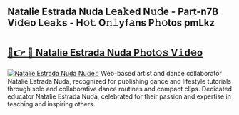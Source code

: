 ## Natalie Estrada Nuda L𝚎a𝚔ed N𝚞𝚍e - Part-n7B Vi𝚍𝚎o L𝚎a𝚔s - H𝚘𝚝 O𝚗𝚕yf𝚊ns P𝚑𝚘tos pmLkz

# <h2><a href="http://kf8jujh.oniu.top/?m=Natalie+Estrada+Nuda">🔗👉 🔴 Natalie Estrada Nuda P𝚑ot𝚘𝚜 V𝚒d𝚎o</a></h2>

[![Natalie Estrada Nuda Nu𝚍e𝚜](https://i.imgur.com/0qMVB7G.gif)](http://kf8jujh.oniu.top/?m=Natalie+Estrada+Nuda)
Web-based artist and dance collaborator Natalie Estrada Nuda, recognized for publishing dance and lifestyle tutorials through solo and collaborative dance routines and compact clips. Dedicated educator Natalie Estrada Nuda, celebrated for their passion and expertise in teaching and inspiring others.  

